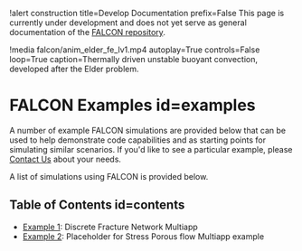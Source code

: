 !alert construction title=Develop Documentation prefix=False
This page is currently under development and does not yet serve as general documentation of the [FALCON repository](https://github.com/idaholab/falcon).

!media falcon/anim_elder_fe_lv1.mp4
  autoplay=True
  controls=False
  loop=True
  caption=Thermally driven unstable buoyant convection, developed after the Elder problem.

# FALCON Examples id=examples

A number of example FALCON simulations are provided below that can be used to help demonstrate code capabilities and as starting points for simulating similar scenarios. If you'd like to see a particular example, please [Contact Us](mailto:robert.podgorney@inl.gov) about your needs.

A list of simulations using FALCON is provided below.

## Table of Contents id=contents

- [Example 1](examples/example01.md): Discrete Fracture Network Multiapp
- [Example 2](examples/example02.md): Placeholder for Stress Porous flow Multiapp example

